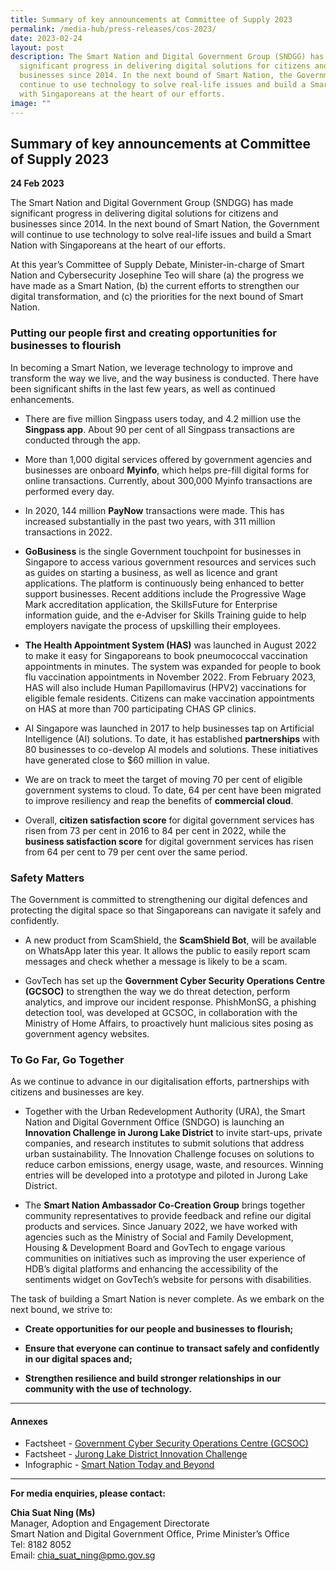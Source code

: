 ```yaml
---
title: Summary of key announcements at Committee of Supply 2023
permalink: /media-hub/press-releases/cos-2023/
date: 2023-02-24
layout: post
description: The Smart Nation and Digital Government Group (SNDGG) has made
  significant progress in delivering digital solutions for citizens and
  businesses since 2014. In the next bound of Smart Nation, the Government will
  continue to use technology to solve real-life issues and build a Smart Nation
  with Singaporeans at the heart of our efforts.
image: ""
---
```

## **Summary of key announcements at Committee of Supply 2023**

**24 Feb 2023**

The Smart Nation and Digital Government Group (SNDGG) has made significant progress in delivering digital solutions for citizens and businesses since 2014. In the next bound of Smart Nation, the Government will continue to use technology to solve real-life issues and build a Smart Nation with Singaporeans at the heart of our efforts.

At this year’s Committee of Supply Debate, Minister-in-charge of Smart Nation and Cybersecurity Josephine Teo will share (a) the progress we have made as a Smart Nation, (b) the current efforts to strengthen our digital transformation, and (c) the priorities for the next bound of Smart Nation.

### Putting our people first and creating opportunities for businesses to flourish

In becoming a Smart Nation, we leverage technology to improve and transform the way we live, and the way business is conducted. There have been significant shifts in the last few years, as well as continued enhancements.

*  There are five million Singpass users today, and 4.2 million use the **Singpass app**. About 90 per cent of all Singpass transactions are conducted through the app.

*  More than 1,000 digital services offered by government agencies and businesses are onboard **Myinfo**, which helps pre-fill digital forms for online transactions. Currently, about 300,000 Myinfo transactions are performed every day.

*  In 2020, 144 million **PayNow** transactions were made. This has  increased substantially in the past two years, with 311 million transactions in 2022.

*  **GoBusiness** is the single Government touchpoint for businesses in Singapore to access various government resources and services such as guides on starting a business, as well as licence and grant applications. The platform is continuously being enhanced to better support businesses. Recent additions include the Progressive
Wage Mark accreditation application, the SkillsFuture for Enterprise information guide, and the e-Adviser for Skills Training guide to help employers navigate the process of upskilling their employees.

* **The Health Appointment System (HAS)** was launched in August 2022 to make it easy for Singaporeans to book pneumococcal vaccination appointments in minutes. The system was expanded for people to book flu vaccination appointments in November 2022. From February 2023, HAS will also include Human Papillomavirus (HPV2) vaccinations for eligible female residents. Citizens can make vaccination appointments on HAS at more than 700 participating CHAS GP clinics.

* AI Singapore was launched in 2017 to help businesses tap on Artificial Intelligence (AI) solutions. To date, it has established **partnerships** with 80 businesses to co-develop AI models and solutions. These initiatives have generated close to $60 million in value.

* We are on track to meet the target of moving 70 per cent of eligible government systems to cloud. To date, 64 per cent have been migrated to improve resiliency and reap the benefits of **commercial cloud**.
 
* Overall, **citizen satisfaction score** for digital government services has risen from 73 per cent in 2016 to 84 per cent in 2022, while the **business satisfaction score** for digital government services has risen from 64 per cent to 79 per cent over the same period.

### Safety Matters

The Government is committed to strengthening our digital defences and protecting the digital space so that Singaporeans can navigate it safely and confidently.

* A new product from ScamShield, the **ScamShield Bot**, will be available on WhatsApp later this year. It allows the public to easily report scam messages and check whether a message is likely to be a scam.

* GovTech has set up the **Government Cyber Security Operations Centre (GCSOC)** to strengthen the way we do threat detection, perform analytics, and improve our incident response. PhishMonSG, a phishing detection tool, was developed at GCSOC, in collaboration with the Ministry of Home Affairs, to proactively hunt malicious sites posing as government agency websites.

### To Go Far, Go Together

As we continue to advance in our digitalisation efforts, partnerships with citizens and businesses are key.

* Together with the Urban Redevelopment Authority (URA), the Smart Nation and Digital Government Office (SNDGO) is launching an **Innovation Challenge in Jurong Lake District** to invite start-ups, private companies, and research institutes to submit solutions that address urban sustainability. The Innovation Challenge focuses on solutions to reduce carbon emissions, energy usage, waste, and resources. Winning entries will be developed into a prototype and piloted in Jurong Lake District.

* The **Smart Nation Ambassador Co-Creation Group** brings together community representatives to provide feedback and refine our digital products and services. Since January 2022, we have worked with agencies such as the Ministry of Social and Family Development, Housing & Development Board and GovTech to engage various communities on initiatives such as improving the user experience of HDB’s digital platforms and enhancing the accessibility of the sentiments widget on GovTech’s website for persons with disabilities.

The task of building a Smart Nation is never complete. As we embark on the next bound, we strive to:

* **Create opportunities for our people and businesses to flourish;**

* **Ensure that everyone can continue to transact safely and confidently in our digital spaces and;**

* **Strengthen resilience and build stronger relationships in our community with the use of technology.**

---

#### Annexes

* Factsheet - [Government Cyber Security Operations Centre (GCSOC)](/media-hub/press-releases/gcsoc-factsheet/)
* Factsheet - [Jurong Lake District Innovation Challenge](/media-hub/press-releases/jldinnovationchallenge-factsheet/)
* Infographic - [Smart Nation Today and Beyond](/files/press-releases/2023/Infographics%20-%20Smart%20Nation%20Today%20and%20Beyond%20(COS%20Infographics%202023).pdf)

---

**For media enquiries, please contact:**

**Chia Suat Ning (Ms)**<br>
Manager, Adoption and Engagement Directorate<br>
Smart Nation and Digital Government Office, Prime Minister’s Office<br>
Tel: 8182 8052<br>
Email: [chia_suat_ning@pmo.gov.sg](mailto:chia_suat_ning@pmo.gov.sg)